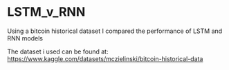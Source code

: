 # LSTM_v_RNN
Using a bitcoin historical dataset I compared the performance of LSTM and RNN models 




The dataset i used can be found at: https://www.kaggle.com/datasets/mczielinski/bitcoin-historical-data
